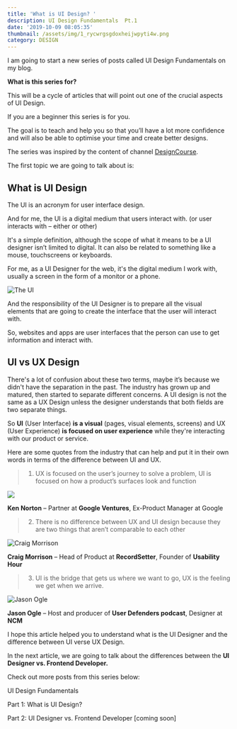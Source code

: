 ```yaml
---
title: 'What is UI Design? '
description: UI Design Fundamentals  Pt.1
date: '2019-10-09 08:05:35'
thumbnail: /assets/img/1_rycwrgsgdoxheijwpyti4w.png
category: DESIGN
---
```

I am going to start a new series of posts called UI Design Fundamentals on my blog.

**What is this series for?**

This will be a cycle of articles that will point out one of the crucial aspects of UI Design.

If you are a beginner this series is for you.

The goal is to teach and help you so that you’ll have a lot more confidence and will also be able to optimise your time and create better designs.

The series was inspired by the content of channel [DesignCourse](https://www.youtube.com/channel/UCVyRiMvfUNMA1UPlDPzG5Ow).

The first topic we are going to talk about is:

## What is UI Design

The UI is an acronym for user interface design.

And for me, the UI is a digital medium that users interact with. (or user interacts with – either or other)

It's a simple definition, although the scope of what it means to be a UI designer isn’t limited to digital. It can also be related to something like a mouse, touchscreens or keyboards.

For me, as a UI Designer for the web, it's the digital medium I work with, usually a screen in the form of a monitor or a phone.

![The UI](/assets/img/1_rycwrgsgdoxheijwpyti4w.png "The UI")

And the responsibility of the UI Designer is to prepare all the visual elements that are going to create the interface that the user will interact with.

So, websites and apps are user interfaces that the person can use to get information and interact with.

## UI vs UX Design

There's a lot of confusion about these two terms, maybe it’s because we didn't have the separation in the past. The industry has grown up and matured, then started to separate different concerns. A UI design is not the same as a UX Design unless the designer understands that both fields are two separate things.

So **UI** (User Interface) **is a visual** (pages, visual elements, screens) and UX (User Experience) **is focused on user experience** while they're interacting with our product or service.

Here are some quotes from the industry that can help and put it in their own words in terms of the difference between UI and UX.

> 1. UX is focused on the user’s journey to solve a problem, UI is focused on how a product’s surfaces look and function

![](/assets/img/ken-norton.png)

**Ken Norton** – Partner at **Google Ventures**, Ex-Product Manager at Google

> 2. There is no difference between UX and UI design because they are two things that aren’t comparable to each other

![Craig Morrison](/assets/img/craig-morrison.png "Craig Morrison")

**Craig Morrison** – Head of Product at **RecordSetter**, Founder of **Usability Hour**

> 3. UI is the bridge that gets us where we want to go, UX is the feeling we get when we arrive.

![Jason Ogle](/assets/img/jasonogle-2.png "Jason Ogle")

**Jason Ogle** – Host and producer of **User Defenders podcast**, Designer at **NCM**

I hope this article helped you to understand what is the UI Designer and the difference between UI verse UX Design.

In the next article, we are going to talk about the differences between the **UI Designer vs. Frontend Developer.**

Check out more posts from this series below:

UI Design Fundamentals 

Part 1: What is UI Design?  

Part 2: UI Designer vs. Frontend Developer \[coming soon]
